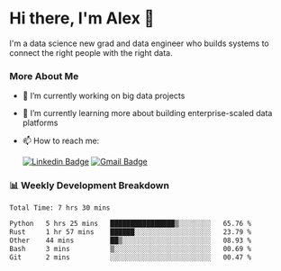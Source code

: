 # Hi there, I'm Alex  👋

I'm a data science new grad and data engineer who builds systems to connect the right people with the right data. 

### More About Me

- 🔭 I’m currently working on big data projects
- 🌱 I’m currently learning more about building enterprise-scaled data platforms
- 📫 How to reach me:

  [![Linkedin Badge](https://img.shields.io/badge/LinkedIn-0077B5?style=for-the-badge&logo=linkedin&logoColor=white)](https://www.linkedin.com/in/itsalexchen) [![Gmail Badge](https://img.shields.io/badge/Gmail-D14836?style=for-the-badge&logo=gmail&logoColor=white)](mailto:itsalexchen@gmail.com)




### 📊 Weekly Development Breakdown
<!--START_SECTION:waka-->

```txt
Total Time: 7 hrs 30 mins

Python   5 hrs 25 mins   ████████████████▒░░░░░░░░   65.76 %
Rust     1 hr 57 mins    ██████░░░░░░░░░░░░░░░░░░░   23.79 %
Other    44 mins         ██▒░░░░░░░░░░░░░░░░░░░░░░   08.93 %
Bash     3 mins          ▒░░░░░░░░░░░░░░░░░░░░░░░░   00.69 %
Git      2 mins          ░░░░░░░░░░░░░░░░░░░░░░░░░   00.47 %
```

<!--END_SECTION:waka-->
